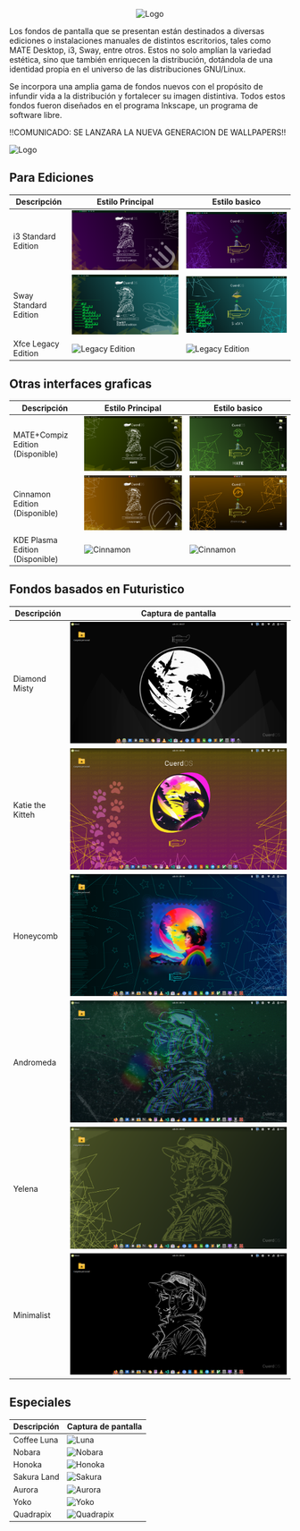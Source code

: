<!-- Logo -->
<p align="center">
  <img src="/cuerd-md/logo1.png" alt="Logo" width="300" height="300">
</p>

Los fondos de pantalla que se presentan están destinados a diversas ediciones o instalaciones manuales de distintos escritorios, tales como MATE Desktop, i3, Sway, entre otros. Estos no solo amplían la variedad estética, sino que también enriquecen la distribución, dotándola de una identidad propia en el universo de las distribuciones GNU/Linux. 

Se incorpora una amplia gama de fondos nuevos con el propósito de infundir vida a la distribución y fortalecer su imagen distintiva. Todos estos fondos fueron diseñados en el programa Inkscape, un programa de software libre.

!!COMUNICADO: SE LANZARA LA NUEVA GENERACION DE WALLPAPERS!!

<!-- Capturas de pantalla -->
<p align="left">
  <img src="/cuerd-md/pcm1.png" alt="Logo" width="287" height="42">
</p>

## Para Ediciones
| Descripción | Estilo Principal | Estilo basico |
| ----------- | ------------------ | ------------------ |
| i3 Standard Edition | ![Standard Edition](/cuerd-scr/i3-1.png) | ![Standard Edition](/cuerd-scr/i3-2.png) |
| Sway Standard Edition | ![Standard Edition](/cuerd-scr/sway1.png) | ![Standard Edition](/cuerd-scr/sway2.png) |
| Xfce Legacy Edition | ![Legacy Edition](/cuerd-md/xfce1.png) | ![Legacy Edition](/cuerd-md/xfce2.png) |


## Otras interfaces graficas
| Descripción | Estilo Principal | Estilo basico |
| ----------- | ------------------ | ------------------ |
| MATE+Compiz Edition (Disponible) | ![MATE](/cuerd-scr/mate1.png) | ![MATE](/cuerd-scr/mate2.png) |
| Cinnamon Edition (Disponible) | ![Cinnamon](/cuerd-scr/cinnamon1.png) | ![Cinnamon](/cuerd-scr/cinnamon2.png) |
| KDE Plasma Edition (Disponible) | ![Cinnamon](/cuerd-scr/kde1.png) | ![Cinnamon](/cuerd-scr/kde2.png) |

## Fondos basados en Futuristico
| Descripción | Captura de pantalla |
| ----------- | ------------------ |
| Diamond Misty | ![Misty](/cuerd-gr/Misty.png) |
| Katie the Kitteh | ![Kitteh](/cuerd-gr/Kitteh.png) |
| Honeycomb | ![Atmos](/cuerd-gr/Cosmic.png) |
| Andromeda | ![Boceto](/cuerd-gr/Andromeda.png) |
| Yelena | ![Yelena](/cuerd-gr/Yelena.png) |
| Minimalist | ![Minimalist](/cuerd-gr/Minimalist.png) |

## Especiales
| Descripción | Captura de pantalla |
| ----------- | ------------------ |
| Coffee Luna | ![Luna](/cuerd-gr/Luna.png) |
| Nobara | ![Nobara](/cuerd-gr/Nobara.png) |
| Honoka | ![Honoka](/cuerd-gr/Honoka.png) |
| Sakura Land | ![Sakura](/cuerd-gr/Sakura.png) |
| Aurora | ![Aurora](/cuerd-gr/Aurora.png) |
| Yoko | ![Yoko](/cuerd-gr/Yoko.png) |
| Quadrapix | ![Quadrapix](/cuerd-gr/Quadrapix.png) |
